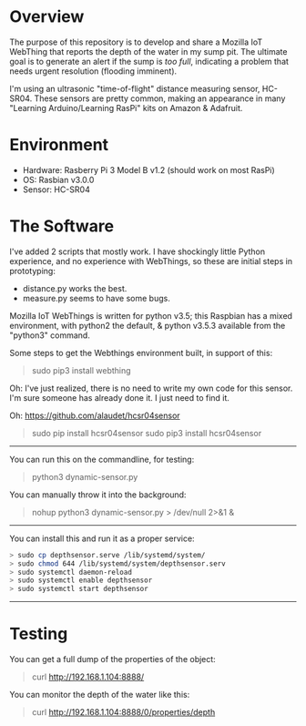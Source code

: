 # Overview
The purpose of this repository is to develop and share a Mozilla IoT WebThing that reports the 
depth of the water in my sump pit.  The ultimate goal is to generate an alert if the sump is 
*too full*, indicating a problem that needs urgent resolution (flooding imminent).

I'm using an ultrasonic "time-of-flight" distance measuring sensor, HC-SR04. These sensors are 
pretty common, making an appearance in many "Learning Arduino/Learning RasPi" kits on Amazon & Adafruit.



# Environment
* Hardware:  Rasberry Pi 3 Model B v1.2 (should work on most RasPi)
* OS: Rasbian v3.0.0
* Sensor: HC-SR04 

# The Software
I've added 2 scripts that mostly work.  I have shockingly little Python experience, and no experience 
with WebThings, so these are initial steps in prototyping: 

* distance.py works the best.
* measure.py seems to have some bugs.

Mozilla IoT WebThings is written for python v3.5; this Raspbian has a mixed environment, 
with python2 the default, & python v3.5.3 available from the "python3" command.

Some steps to get the Webthings environment built, in support of this: 
> sudo pip3 install webthing

Oh: I've just realized, there is no need to write my own code for this sensor. 
I'm sure someone has already done it.  I just need to find it.

Oh: https://github.com/alaudet/hcsr04sensor
> sudo pip  install hcsr04sensor
> sudo pip3 install hcsr04sensor

---
You can run this on the commandline, for testing: 

> python3 dynamic-sensor.py

You can manually throw it into the background:

> nohup python3 dynamic-sensor.py > /dev/null 2>&1 & 

---
You can install this and run it as a proper service: 
```bash
> sudo cp depthsensor.serve /lib/systemd/system/
> sudo chmod 644 /lib/systemd/system/depthsensor.serv
> sudo systemctl daemon-reload
> sudo systemctl enable depthsensor
> sudo systemctl start depthsensor
```
---
# Testing
You can get a full dump of the properties of the object: 
> curl http://192.168.1.104:8888/

You can monitor the depth of the water like this:
> curl http://192.168.1.104:8888/0/properties/depth

